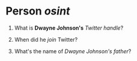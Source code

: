 # Person _osint_

1. What is __Dwayne Johnson's__ _Twitter handle_?

2. When did he _join_ Twitter?

3. What's the name of _Dwayne Johnson's father_?
